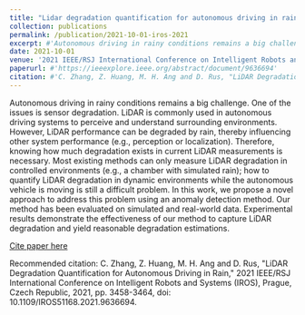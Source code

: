 ```yaml
---
title: "Lidar degradation quantification for autonomous driving in rain"
collection: publications
permalink: /publication/2021-10-01-iros-2021
excerpt: #'Autonomous driving in rainy conditions remains a big challenge. One of the issues is sensor degradation. LiDAR is commonly used in autonomous driving systems to perceive and understand surrounding environments. However, LiDAR performance can be degraded by rain, thereby influencing other system performance (e.g., perception or localization). Therefore, knowing how much degradation exists in current LiDAR measurements is necessary. Most existing methods can only measure LiDAR degradation in controlled environments (e.g., a chamber with simulated rain); how to quantify LiDAR degradation in dynamic environments while the autonomous vehicle is moving is still a difficult problem. In this work, we propose a novel approach to address this problem using an anomaly detection method. Our method has been evaluated on simulated and real-world data. Experimental results demonstrate the effectiveness of our method to capture LiDAR degradation and yield reasonable degradation estimations'
date: 2021-10-01
venue: '2021 IEEE/RSJ International Conference on Intelligent Robots and Systems (IROS 2021)'
paperurl: #'https://ieeexplore.ieee.org/abstract/document/9636694'
citation: #'C. Zhang, Z. Huang, M. H. Ang and D. Rus, "LiDAR Degradation Quantification for Autonomous Driving in Rain," 2021 IEEE/RSJ International Conference on Intelligent Robots and Systems (IROS), Prague, Czech Republic, 2021, pp. 3458-3464, doi: 10.1109/IROS51168.2021.9636694.'
---
```

Autonomous driving in rainy conditions remains a big challenge. One of the issues is sensor degradation. LiDAR is commonly used in autonomous driving systems to perceive and understand surrounding environments. However, LiDAR performance can be degraded by rain, thereby influencing other system performance (e.g., perception or localization). Therefore, knowing how much degradation exists in current LiDAR measurements is necessary. Most existing methods can only measure LiDAR degradation in controlled environments (e.g., a chamber with simulated rain); how to quantify LiDAR degradation in dynamic environments while the autonomous vehicle is moving is still a difficult problem. In this work, we propose a novel approach to address this problem using an anomaly detection method. Our method has been evaluated on simulated and real-world data. Experimental results demonstrate the effectiveness of our method to capture LiDAR degradation and yield reasonable degradation estimations.

[Cite paper here](https://ieeexplore.ieee.org/abstract/document/9636694)

Recommended citation: C. Zhang, Z. Huang, M. H. Ang and D. Rus, "LiDAR Degradation Quantification for Autonomous Driving in Rain," 2021 IEEE/RSJ International Conference on Intelligent Robots and Systems (IROS), Prague, Czech Republic, 2021, pp. 3458-3464, doi: 10.1109/IROS51168.2021.9636694.